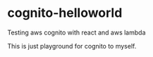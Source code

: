 # cognito-helloworld
Testing aws cognito with react and aws lambda

This is just playground for cognito to myself. 